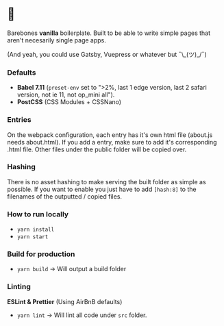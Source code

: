 # 🐰

Barebones **vanilla** boilerplate. 
Built to be able to write simple pages that aren't necesarily single page apps.

(And yeah, you could use Gatsby, Vuepress or whatever but ¯\\\_(ツ)\_/¯)

### Defaults
- **Babel 7.11** (`preset-env` set to ">2%, last 1 edge version, last 2 safari version, not ie 11, not op_mini all").
- **PostCSS** (CSS Modules + CSSNano)

### Entries
On the webpack configuration, each entry has it's own html file (about.js needs about.html). 
If you add a entry, make sure to add it's corresponding .html file. Other files under the public folder will be copied over.

### Hashing
There is no asset hashing to make serving the built folder as simple as possible. If you want to enable you just have to add `[hash:8]` to the filenames of the outputted / copied files.

### How to run locally
- `yarn install`
- `yarn start`

### Build for production
- `yarn build` -> Will output a build folder

### Linting
**ESLint & Prettier** (Using AirBnB defaults)
- `yarn lint` -> Will lint all code under `src` folder.
